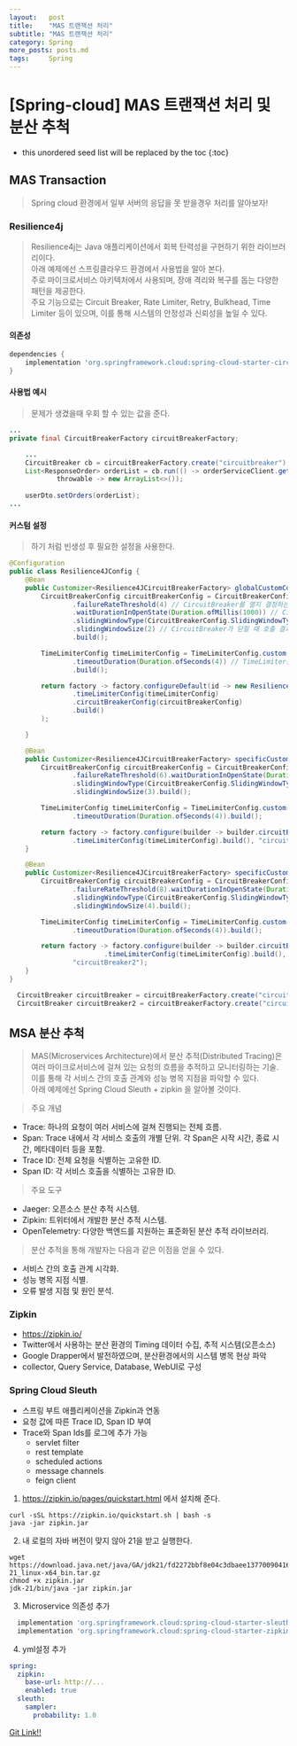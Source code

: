 ```yaml
---
layout:   post
title:    "MAS 트랜잭션 처리"
subtitle: "MAS 트랜잭션 처리"
category: Spring
more_posts: posts.md
tags:     Spring
---
```

# [Spring-cloud] MAS 트랜잭션 처리 및 분산 추척

<!--more-->
<!-- Table of contents -->
* this unordered seed list will be replaced by the toc
{:toc}

<!-- text -->

## MAS Transaction
> Spring cloud 환경에서 일부 서버의 응답을 못 받을경우 처리를 알아보자!

### Resilience4j
> Resilience4j는 Java 애플리케이션에서 회복 탄력성을 구현하기 위한 라이브러리이다.  
> 아래 예제에선 스프링클라우드 환경에서 사용법을 알아 본다.  
> 주로 마이크로서비스 아키텍처에서 사용되며, 장애 격리와 복구를 돕는 다양한 패턴을 제공한다.  
> 주요 기능으로는 Circuit Breaker, Rate Limiter, Retry, Bulkhead, Time Limiter 등이 있으며, 이를 통해 시스템의 안정성과 신뢰성을 높일 수 있다.  

#### 의존성

```gradle
dependencies {
    implementation 'org.springframework.cloud:spring-cloud-starter-circuitbreaker-resilience4j'
}
```

#### 사용법 예시
> 문제가 생겼을때 우회 할 수 있는 값을 준다.

```java
...
private final CircuitBreakerFactory circuitBreakerFactory;

    ...
    CircuitBreaker cb = circuitBreakerFactory.create("circuitbreaker");
    List<ResponseOrder> orderList = cb.run(() -> orderServiceClient.getOrders(userId),
            throwable -> new ArrayList<>());
    
    userDto.setOrders(orderList);
...
```

#### 커스텀 설정
> 하기 처럼 빈생성 후 필요한 설정을 사용한다.

```java
@Configuration
public class Resilience4JConfig {
    @Bean
    public Customizer<Resilience4JCircuitBreakerFactory> globalCustomConfiguration() {
        CircuitBreakerConfig circuitBreakerConfig = CircuitBreakerConfig.custom()
                .failureRateThreshold(4) // CircuitBreaker를 열지 결정하는 failure rate threshold percentage. default : 50
                .waitDurationInOpenState(Duration.ofMillis(1000)) // CircuitBreaker를 open한 상태를 유지하는 지속 기간을 의미. 이 기간 이후에 half-open상태. default: 60s
                .slidingWindowType(CircuitBreakerConfig.SlidingWindowType.COUNT_BASED) // CircuitBreaker가 닫힐 때 통화 결과를 기록하는데 사용되는 슬라이딩 창의 유형을 구성, 카운트 기반 또는 시간 기반
                .slidingWindowSize(2) // CircuitBreaker가 닫힐 때 호출 결과를 기록하는데 사용되는 슬라이딩 창의 크기를 구성. default: 100
                .build();

        TimeLimiterConfig timeLimiterConfig = TimeLimiterConfig.custom()
                .timeoutDuration(Duration.ofSeconds(4)) // TimeLimiter는 future supplier의 time limit을 정하는 API, default: 1s
                .build();

        return factory -> factory.configureDefault(id -> new Resilience4JConfigBuilder(id)
                .timeLimiterConfig(timeLimiterConfig)
                .circuitBreakerConfig(circuitBreakerConfig)
                .build()
        );

    }

    @Bean
    public Customizer<Resilience4JCircuitBreakerFactory> specificCustomConfiguration1() {
        CircuitBreakerConfig circuitBreakerConfig = CircuitBreakerConfig.custom()
                .failureRateThreshold(6).waitDurationInOpenState(Duration.ofMillis(1000))
                .slidingWindowType(CircuitBreakerConfig.SlidingWindowType.COUNT_BASED)
                .slidingWindowSize(3).build();

        TimeLimiterConfig timeLimiterConfig = TimeLimiterConfig.custom()
                .timeoutDuration(Duration.ofSeconds(4)).build();

        return factory -> factory.configure(builder -> builder.circuitBreakerConfig(circuitBreakerConfig)
                .timeLimiterConfig(timeLimiterConfig).build(), "circuitBreaker1");
    }

    @Bean
    public Customizer<Resilience4JCircuitBreakerFactory> specificCustomConfiguration2() {
        CircuitBreakerConfig circuitBreakerConfig = CircuitBreakerConfig.custom()
                .failureRateThreshold(8).waitDurationInOpenState(Duration.ofMillis(1000))
                .slidingWindowType(CircuitBreakerConfig.SlidingWindowType.COUNT_BASED)
                .slidingWindowSize(4).build();

        TimeLimiterConfig timeLimiterConfig = TimeLimiterConfig.custom()
                .timeoutDuration(Duration.ofSeconds(4)).build();

        return factory -> factory.configure(builder -> builder.circuitBreakerConfig(circuitBreakerConfig)
                        .timeLimiterConfig(timeLimiterConfig).build(),
                "circuitBreaker2");
    }
}
```

```java
  CircuitBreaker circuitBreaker = circuitBreakerFactory.create("circuitBreaker1");
  CircuitBreaker circuitBreaker2 = circuitBreakerFactory.create("circuitBreaker2");
```

## MSA 분산 추척
> MAS(Microservices Architecture)에서 분산 추적(Distributed Tracing)은 여러 마이크로서비스에 걸쳐 있는 요청의 흐름을 추적하고 모니터링하는 기술.  
> 이를 통해 각 서비스 간의 호출 관계와 성능 병목 지점을 파악할 수 있다.  
> 아래 예제에선 Spring Cloud Sleuth + zipkin 을 알아볼 것이다.  

> 주요 개념  
- Trace: 하나의 요청이 여러 서비스에 걸쳐 진행되는 전체 흐름.
- Span: Trace 내에서 각 서비스 호출의 개별 단위. 각 Span은 시작 시간, 종료 시간, 메타데이터 등을 포함.
- Trace ID: 전체 요청을 식별하는 고유한 ID.
- Span ID: 각 서비스 호출을 식별하는 고유한 ID.

> 주요 도구  
- Jaeger: 오픈소스 분산 추적 시스템.
- Zipkin: 트위터에서 개발한 분산 추적 시스템.
- OpenTelemetry: 다양한 백엔드를 지원하는 표준화된 분산 추적 라이브러리.

> 분산 추적을 통해 개발자는 다음과 같은 이점을 얻을 수 있다.  
- 서비스 간의 호출 관계 시각화.
- 성능 병목 지점 식별.
- 오류 발생 지점 및 원인 분석.

### Zipkin
- https://zipkin.io/
- Twitter에서 사용하는 분산 환경의 Timing 데이터 수집, 추적 시스템(오픈소스)
- Google Drapper에서 발전하였으며, 분산환경에서의 시스템 병목 현상 파악
- collector, Query Service, Database, WebUI로 구성

### Spring Cloud Sleuth
- 스프링 부트 애플리케이션을 Zipkin과 연동
- 요청 값에 따른 Trace ID, Span ID 부여
- Trace와 Span Ids를 로그에 추가 가능
  - servlet filter
  - rest template
  - scheduled actions
  - message channels
  - feign client

1. https://zipkin.io/pages/quickstart.html 에서 설치해 준다.
```shell
curl -sSL https://zipkin.io/quickstart.sh | bash -s
java -jar zipkin.jar
```
2. 내 로컬의 자바 버전이 맞지 않아 21을 받고 실행한다.
```shell
wget https://download.java.net/java/GA/jdk21/fd2272bbf8e04c3dbaee13770090416c/35/GPL/openjdk-21_linux-x64_bin.tar.gz
chmod +x zipkin.jar
jdk-21/bin/java -jar zipkin.jar
```
3. Microservice 의존성 추가
```gradle
  implementation 'org.springframework.cloud:spring-cloud-starter-sleuth'
  implementation 'org.springframework.cloud:spring-cloud-starter-zipkin'
```
4. yml설정 추가
```yml
spring:
  zipkin:
    base-url: http://...
    enabled: true
  sleuth:
    sampler:
      probability: 1.0
```

[Git Link!!](https://github.com/dadaok/toy-msa/tree/springboot3.2/)